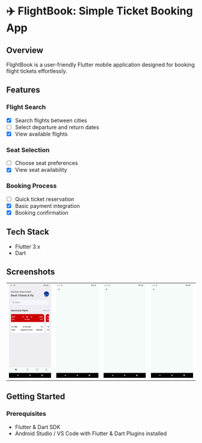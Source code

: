 # ✈️ FlightBook: Simple Ticket Booking App

## Overview

FlightBook is a user-friendly Flutter mobile application designed for booking flight tickets effortlessly.

## Features

### Flight Search

- [x] Search flights between cities
- [ ] Select departure and return dates
- [x] View available flights

### Seat Selection

- [ ] Choose seat preferences
- [x] View seat availability

### Booking Process

- [ ] Quick ticket reservation
- [x] Basic payment integration
- [x] Booking confirmation

## Tech Stack

- Flutter 3.x
- Dart

## Screenshots

<table>
  <tr>
    <td> <img src="screenshots/home.png" alt="Home Screen" width="200"/></td>
    <td><img src="screenshots/screen2.png" alt="Flight Search"  width="200"/></td>
     <td> <img src="screenshots/screen2.png" alt="Seat Selection"  width="200"/></td>
    <td> <img src="screenshots/screen2.png" alt="Booking Confirmation"width="200"/></td>
  </tr>
 
</table>

## Getting Started

### Prerequisites

- Flutter & Dart SDK
- Android Studio / VS Code with Flutter & Dart Plugins installed
